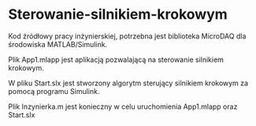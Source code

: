 # Sterowanie-silnikiem-krokowym
Kod źródłowy pracy inżynierskiej, potrzebna jest biblioteka MicroDAQ dla środowiska MATLAB/Simulink.

Plik App1.mlapp jest aplikacją pozwalającą na sterowanie silnikiem krokowym.

W pliku Start.slx jest stworzony algorytm sterujący silnikiem krokowym za pomocą programu Simulink.

Plik Inzynierka.m jest konieczny w celu uruchomienia App1.mlapp oraz Start.slx
